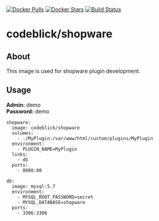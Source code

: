[![Docker Pulls](https://img.shields.io/docker/pulls/codeblick/shopware.svg)](https://hub.docker.com/r/codeblick/shopware/)
[![Docker Stars](https://img.shields.io/docker/stars/codeblick/shopware.svg)](https://hub.docker.com/r/codeblick/shopware/)
[![Build Status](https://travis-ci.org/codeblick/docker-shopware.svg?branch=5.4)](https://travis-ci.org/codeblick/docker-shopware)

# codeblick/shopware

## About

This image is used for shopware plugin development.

## Usage

**Admin:** demo  
**Password:** demo

```shell
shopware:
  image: codeblick/shopware
  volumes:
    - ./MyPlugin:/var/www/html/custom/plugins/MyPlugin
  environment:
    - PLUGIN_NAME=MyPlugin
  links:
    - db
  ports:
    - 8080:80

db:
  image: mysql:5.7
  environment:
    - MYSQL_ROOT_PASSWORD=secret
    - MYSQL_DATABASE=shopware
  ports:
    - 3306:3306
```
